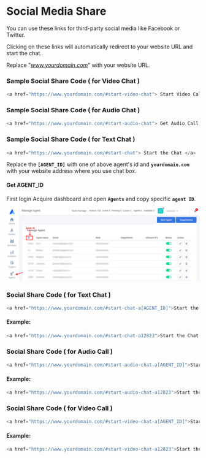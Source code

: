 # Social Media Share

You can use these links for third-party social media like Facebook or Twitter.

Clicking on these links will automatically redirect to your website URL and start the chat.

Replace "_www.yourdomain.com_" with your website URL.

### Sample Social Share Code \( for Video Chat \)

```javascript
<a href="https://www.yourdomain.com/#start-video-chat"> Start Video Call Now </a>
```

### Sample Social Share Code \( for Audio Chat \)

```javascript
<a href="https://www.yourdomain.com/#start-audio-chat"> Get Audio Call Support </a>
```

### Sample Social Share Code \( for Text Chat \)

```javascript
<a href="https://www.yourdomain.com/#start-chat"> Start the Chat </a>
```

Replace the **`[AGENT_ID]`** with one of above agent's id and **`yourdomain.com`** with your website address where you use chat box.

#### Get AGENT\_ID

First login Acquire dashboard and open **`Agents`** and copy specific **`agent ID`**.

![Get Agent\_ID](../../.gitbook/assets/get-agent-id-1.png)

### Social Share Code \( for Text Chat \)

```javascript
<a href="https://www.yourdomain.com/#start-chat-a[AGENT_ID]">Start the Chat</a>
```

#### Example:

```javascript
<a href="https://www.yourdomain.com/#start-chat-a12823">Start the Chat With Som</a>
```

### Social Share Code \( for Audio Call \)

```javascript
<a href="https://www.yourdomain.com/#start-audio-chat-a[AGENT_ID]">Start the Chat</a>
```

#### Example:

```javascript
<a href="https://www.yourdomain.com/#start-audio-chat-a12823">Start the Chat With Som</a>
```

### Social Share Code \( for Video Call \)

```javascript
<a href="https://www.yourdomain.com/#start-video-chat-a[AGENT_ID]">Start the Chat</a>
```

#### Example:

```javascript
<a href="https://www.yourdomain.com/#start-video-chat-a12823">Start the Chat With Som</a>
```





